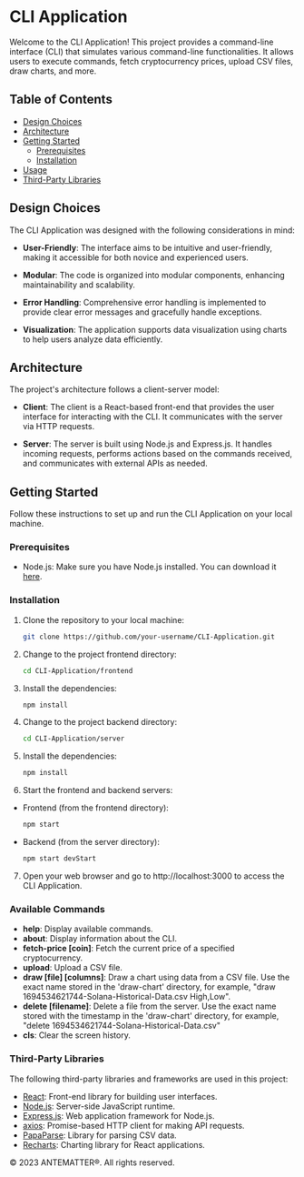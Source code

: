 # CLI Application

Welcome to the CLI Application! This project provides a command-line interface (CLI) that simulates various command-line functionalities. It allows users to execute commands, fetch cryptocurrency prices, upload CSV files, draw charts, and more.

## Table of Contents

- [Design Choices](#design-choices)
- [Architecture](#architecture)
- [Getting Started](#getting-started)
  - [Prerequisites](#prerequisites)
  - [Installation](#installation)
- [Usage](#usage)
- [Third-Party Libraries](#third-party-libraries)

## Design Choices

The CLI Application was designed with the following considerations in mind:

- **User-Friendly**: The interface aims to be intuitive and user-friendly, making it accessible for both novice and experienced users.

- **Modular**: The code is organized into modular components, enhancing maintainability and scalability.

- **Error Handling**: Comprehensive error handling is implemented to provide clear error messages and gracefully handle exceptions.

- **Visualization**: The application supports data visualization using charts to help users analyze data efficiently.

## Architecture

The project's architecture follows a client-server model:

- **Client**: The client is a React-based front-end that provides the user interface for interacting with the CLI. It communicates with the server via HTTP requests.

- **Server**: The server is built using Node.js and Express.js. It handles incoming requests, performs actions based on the commands received, and communicates with external APIs as needed.

## Getting Started

Follow these instructions to set up and run the CLI Application on your local machine.

### Prerequisites

- Node.js: Make sure you have Node.js installed. You can download it [here](https://nodejs.org/).

### Installation

1. Clone the repository to your local machine:

   ```bash
   git clone https://github.com/your-username/CLI-Application.git
   ```

2. Change to the project frontend directory:

    ```bash
    cd CLI-Application/frontend

3. Install the dependencies:

    ```bash
    npm install

4. Change to the project backend directory:
    ```bash
    cd CLI-Application/server

5. Install the dependencies:

    ```bash
    npm install

6. Start the frontend and backend servers:

 * Frontend (from the frontend directory):
    ```bash
    npm start

 * Backend (from the server directory):
    ```bash
    npm start devStart

7. Open your web browser and go to http://localhost:3000 to access the CLI Application.

### Available Commands

- **help**: Display available commands.
- **about**: Display information about the CLI.
- **fetch-price [coin]**: Fetch the current price of a specified cryptocurrency.
- **upload**: Upload a CSV file.
- **draw [file] [columns]**: Draw a chart using data from a CSV file. Use the exact name stored in the 'draw-chart' directory, for example, "draw 1694534621744-Solana-Historical-Data.csv High,Low".
- **delete [filename]**: Delete a file from the server. Use the exact name stored with the timestamp in the 'draw-chart' directory, for example, "delete 1694534621744-Solana-Historical-Data.csv"
- **cls**: Clear the screen history.


### Third-Party Libraries

The following third-party libraries and frameworks are used in this project:

- [React](https://reactjs.org/): Front-end library for building user interfaces.
- [Node.js](https://nodejs.org/): Server-side JavaScript runtime.
- [Express.js](https://expressjs.com/): Web application framework for Node.js.
- [axios](https://axios-http.com/): Promise-based HTTP client for making API requests.
- [PapaParse](https://www.papaparse.com/): Library for parsing CSV data.
- [Recharts](http://recharts.org/): Charting library for React applications.

&copy; 2023 ANTEMATTER®. All rights reserved.
